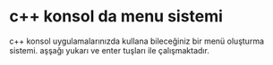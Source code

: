 # c++ konsol da menu sistemi
 c++ konsol uygulamalarınızda kullana bileceğiniz bir menü oluşturma sistemi. aşşağı yukarı ve enter tuşları ile çalışmaktadır. 
